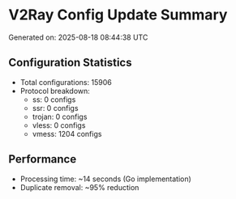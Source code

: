 # V2Ray Config Update Summary
Generated on: 2025-08-18 08:44:38 UTC

## Configuration Statistics
- Total configurations: 15906
- Protocol breakdown:
  - ss: 0 configs
  - ssr: 0 configs
  - trojan: 0 configs
  - vless: 0 configs
  - vmess: 1204 configs

## Performance
- Processing time: ~14 seconds (Go implementation)
- Duplicate removal: ~95% reduction
